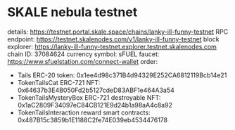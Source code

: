 # SKALE nebula testnet
details: https://testnet.portal.skale.space/chains/lanky-ill-funny-testnet
RPC endpoint: https://testnet.skalenodes.com/v1/lanky-ill-funny-testnet
block explorer: https://lanky-ill-funny-testnet.explorer.testnet.skalenodes.com
chain ID: 37084624
currency symbol: sFUEL
faucet: https://www.sfuelstation.com/connect-wallet
order:
- Tails ERC-20 token: 0x1ee4d98c371B4d94329E252CA6812119Bcb14e21
- TokenTailsCat ERC-721 NFT: 0x64637b3E4B050Fd2b5127cdeD83ABF1e464A3a54
- TokenTailsMysteryBox ERC-721 destroyable NFT: 0x1aC2809F34097eC84CB121E9d24b1a98aA4c8a92
- TokenTailsInteraction reward smart contracts: 0x487B15c3859b1E1188C2fe74E039eb4534476178
